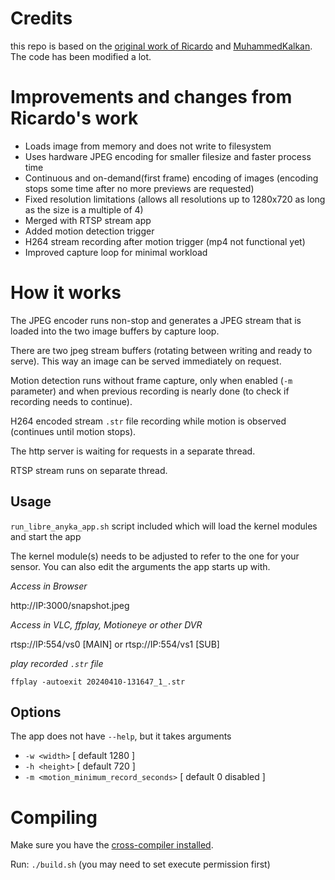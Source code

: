 # Credits
this repo is based on the [original work of Ricardo](https://github.com/ricardojlrufino/anyka_v380ipcam_experiments/tree/master) and [MuhammedKalkan](https://github.com/MuhammedKalkan/Anyka-Camera-Firmware). The code has been modified a lot.

# Improvements and changes from Ricardo's work
- Loads image from memory and does not write to filesystem
- Uses hardware JPEG encoding for smaller filesize and faster process time
- Continuous and on-demand(first frame) encoding of images (encoding stops some time after no more previews are requested)
- Fixed resolution limitations (allows all resolutions up to 1280x720 as long as the size is a multiple of 4)
- Merged with RTSP stream app
- Added motion detection trigger
- H264 stream recording after motion trigger (mp4 not functional yet)
- Improved capture loop for minimal workload

# How it works

The JPEG encoder runs non-stop and generates a JPEG stream that is loaded into the two image buffers by capture loop.

There are two jpeg stream buffers (rotating between writing and ready to serve). This way an image can be served immediately on request.

Motion detection runs without frame capture, only when enabled (`-m` parameter) and when previous recording is nearly done (to check if recording needs to continue).

H264 encoded stream `.str` file recording while motion is observed (continues until motion stops).

The http server is waiting for requests in a separate thread.

RTSP stream runs on separate thread.

## Usage

`run_libre_anyka_app.sh` script included which will load the kernel modules and start the app

The kernel module(s) needs to be adjusted to refer to the one for your sensor.
You can also edit the arguments the app starts up with.

*Access in Browser*

http://IP:3000/snapshot.jpeg

*Access in VLC, ffplay, Motioneye or other DVR*

rtsp://IP:554/vs0 [MAIN] or rtsp://IP:554/vs1 [SUB]

*play recorded `.str` file*

`ffplay -autoexit 20240410-131647_1_.str`

## Options

The app does not have `--help`, but it takes arguments
- `-w <width>` [ default 1280 ]
- `-h <height>` [ default 720 ]
- `-m <motion_minimum_record_seconds>` [ default 0 disabled ]

# Compiling

Make sure you have the [cross-compiler installed](https://gitea.raspiweb.com/Gerge/Anyka_ak3918_hacking_journey/src/branch/main/cross-compile).

Run: `./build.sh` (you may need to set execute permission first)


